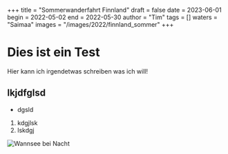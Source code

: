 +++
title = "Sommerwanderfahrt Finnland"
draft = false
date = 2023-06-01
begin = 2022-05-02
end = 2022-05-30
author = "Tim"
tags = []
waters = "Saimaa"
images = "/images/2022/finnland_sommer"
+++

# Dies ist ein Test

Hier kann ich irgendetwas schreiben was ich will!

## lkjdfglsd

- dgsld
1. kdgjlsk
1. lskdgj

![Wannsee bei Nacht](bilder/wannsee_bei_nacht.jpeg)
